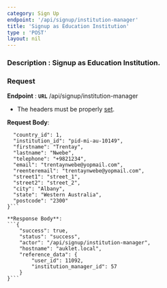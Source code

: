 ```yaml
---
category: Sign Up
endpoint: '/api/signup/institution-manager'
title: 'Signup as Education Institution'
type : 'POST'
layout: nil
---
```

### **Description** : Signup as Education Institution.

### Request

**Endpoint** : **`URL`** /api/signup/institution-manager

* The headers must be properly [set](#/Info-setting-headers).

**Request Body**: 
```{
  "country_id": 1,
  "institution_id": "pid-mi-au-10149",
  "firstname": "Trentay",
  "lastname": "Nwebe",
  "telephone": "+9821234",
  "email": "trentaynwebe@yopmail.com",
  "reenteremail": "trentaynwebe@yopmail.com",
  "street1": "street_1",
  "street2": "street_2",
  "city": "Albany",
  "state": "Western Australia",
  "postcode": "2300"
}```

**Response Body**: 
```{
    "success": true,
    "status": "success",
    "actor": "/api/signup/institution-manager",
    "hostname": "auklet.local",
    "reference_data": {
        "user_id": 11092,
        "institution_manager_id": 57
    }
}```